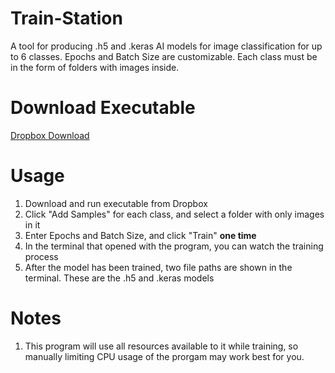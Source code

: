 # Train-Station
A tool for producing .h5 and .keras AI models for image classification for up to 6 classes. Epochs and Batch Size are customizable. Each class must be in the form of folders with images inside.


# Download Executable
[Dropbox Download](https://www.dropbox.com/scl/fi/bj94d8kmecmz2aatzeit4/TrainStation.exe?rlkey=2d0lgfrz69oon4gsmrtzhiycu&st=hma8uqh3&dl=0)


# Usage
1. Download and run executable from Dropbox
2. Click "Add Samples" for each class, and select a folder with only images in it
3. Enter Epochs and Batch Size, and click "Train" **one time**
4. In the terminal that opened with the program, you can watch the training process
5. After the model has been trained, two file paths are shown in the terminal. These are the .h5 and .keras models

# Notes
1. This program will use all resources available to it while training, so manually limiting CPU usage of the prorgam may work best for you.
